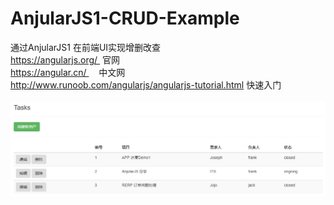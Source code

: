 # AnjularJS1-CRUD-Example
通过AnjularJS1 在前端UI实现增删改查<br />
https://angularjs.org/  官网 <br />
https://angular.cn/     中文网 <br />
http://www.runoob.com/angularjs/angularjs-tutorial.html 快速入门 <br /> 
 ![image](https://github.com/MingQym/AnjularJS1-CRUD-Example/blob/master/ExampleUI.jpg)
